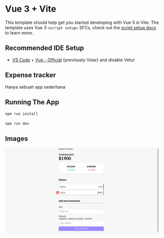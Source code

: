 # Vue 3 + Vite

This template should help get you started developing with Vue 3 in Vite. The template uses Vue 3 `<script setup>` SFCs, check out the [script setup docs](https://v3.vuejs.org/api/sfc-script-setup.html#sfc-script-setup) to learn more.

## Recommended IDE Setup

- [VS Code](https://code.visualstudio.com/) + [Vue - Official](https://marketplace.visualstudio.com/items?itemName=Vue.volar) (previously Volar) and disable Vetur

## Expense tracker
<p>
  Hanya sebuah app sederhana
</p>

## Running The App

```
npm run install

npm run dev
```

## Images

![Deskripsi Gambar](/public/images/image1.png)

